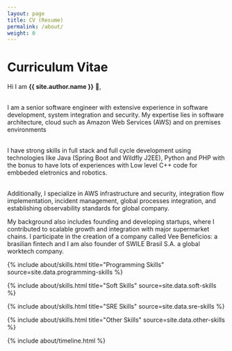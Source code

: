 ```yaml
---
layout: page
title: CV (Resume)
permalink: /about/
weight: 0
---
```


# **Curriculum Vitae**

Hi I am **{{ site.author.name }}** :wave:,<br><br>

I am a senior software engineer with extensive experience in software development, system integration and security. My expertise lies in software architecture, cloud such as Amazon Web Services (AWS) and on premises environments <br><br>

I have strong skills in full stack and full cycle development using technologies like Java (Spring Boot and Wildfly J2EE), Python and PHP with the bonus to have lots of experiences with Low level C++ code for embbeded eletronics and robotics. <br><br>

Additionally, I specialize in AWS infrastructure and security, integration flow implementation, incident management, global processes integration, and establishing observability standards for global company.

My background also includes founding and developing startups, where I contributed to scalable growth and integration with major supermarket chains. I participate in the creation of a company called Vee Beneficios: a brasilian fintech and I am also founder of SWILE Brasil S.A. a global worktech company. 

<div class="row">

{% include about/skills.html title="Programming Skills" source=site.data.programming-skills %}

{% include about/skills.html title="Soft Skills" source=site.data.soft-skills %}

</div>

<div class="row">
	
{% include about/skills.html title="SRE Skills" source=site.data.sre-skills %}

{% include about/skills.html title="Other Skills" source=site.data.other-skills %}

</div>


<div class="row">
{% include about/timeline.html %}
</div>